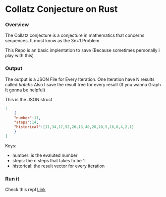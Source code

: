 # Collatz Conjecture on Rust #

### Overview
The Collatz conjecture is a conjecture in mathematics that concerns sequences. It most know as the 3n+1 Problem.

This Repo is an basic implentation to save (Because sometimes personally i play with this)


### Output
The output is a JSON File for Every Iteration. 
One Iteration have N results called *batchs*
Also I save the result tree for every result (If you wanna Graph It gonna be helpful)

This is the JSON struct
```json
[
	{
	"number":11,
	"steps":14,
	"historical":[11,34,17,52,26,13,40,20,10,5,16,8,4,2,1]
	}
]
```

Keys:
- number: is the evaluted number
- steps: the n steps that takes to be 1
- historical: the result vector for every iteration

### Run it

Check this repl [Link](https://replit.com/@migeruj/Collatz?v=1)
